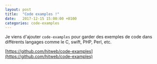 ```yaml
---
layout: post
title:  "Code examples !"
date:   2017-12-15 15:00:00 +0100
categories: code-examples
---
```

Je viens d'ajouter `code-examples` pour garder des exemples de code dans différents langages comme le C, swift, PHP, Perl, etc.

[https://github.com/hitweb/code-examples](https://github.com/hitweb/code-examples)
